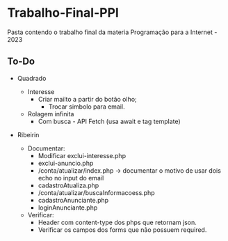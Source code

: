 # Trabalho-Final-PPI

Pasta contendo o trabalho final da materia Programação para a Internet - 2023

## To-Do

- Quadrado
  - Interesse
    - Criar mailto a partir do botão olho;
      - Trocar simbolo para email.
  - Rolagem infinita
    - Com busca - API Fetch (usa await e tag template)

- Ribeirin
  - Documentar:
    - Modificar exclui-interesse.php
    - exclui-anuncio.php
    - /conta/atualizar/index.php -> documentar o motivo de usar dois echo no input do email
    - cadastroAtualiza.php
    - /conta/atualizar/buscaInformacoess.php
    - cadastroAnunciante.php
    - loginAnunciante.php
  - Verificar:
    - Header com content-type dos phps que retornam json.
    - Verificar os campos dos forms que não possuem required.
